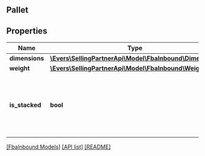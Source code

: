 ## Pallet

## Properties

Name | Type | Description | Notes
------------ | ------------- | ------------- | -------------
**dimensions** | [**\Evers\SellingPartnerApi\Model\FbaInbound\Dimensions**](Dimensions.md) |  |
**weight** | [**\Evers\SellingPartnerApi\Model\FbaInbound\Weight**](Weight.md) |  | [optional]
**is_stacked** | **bool** | Indicates whether pallets will be stacked when carrier arrives for pick-up. |

[[FbaInbound Models]](../) [[API list]](../../Api) [[README]](../../../README.md)
